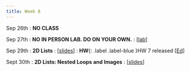 ```yaml
---
title: Week 8
---
```


Sep 26th
: **NO CLASS**

Sep 27th
: **NO IN PERSON LAB. DO ON YOUR OWN.**
  : [[lab](https://edstem.org/us/courses/24414/lessons/45141/slides/259200)]

Sep 29th
: **2D Lists**
  : [[slides](https://docs.google.com/presentation/d/1EGj7Mul7PrMrUy83UmGyicPR_OO7ejpC/edit?usp=sharing&ouid=114310739312164916072&rtpof=true&sd=true)]
: **HW**{: .label .label-blue }HW 7 released [[Ed](https://edstem.org/us/courses/24414/lessons/45366/slides/259945)]

Sept 30th
: **2D Lists: Nested Loops and Images**
  : [[slides](https://docs.google.com/presentation/d/1SATz3PegqJ7-fzV4ebyMeW961dI72L3q/edit?usp=sharing&ouid=114310739312164916072&rtpof=true&sd=true)]


